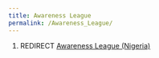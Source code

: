 ```yaml
---
title: Awareness League
permalink: /Awareness_League/
---
```


1.  REDIRECT [Awareness League
    (Nigeria)](Awareness_League_(Nigeria) "wikilink")